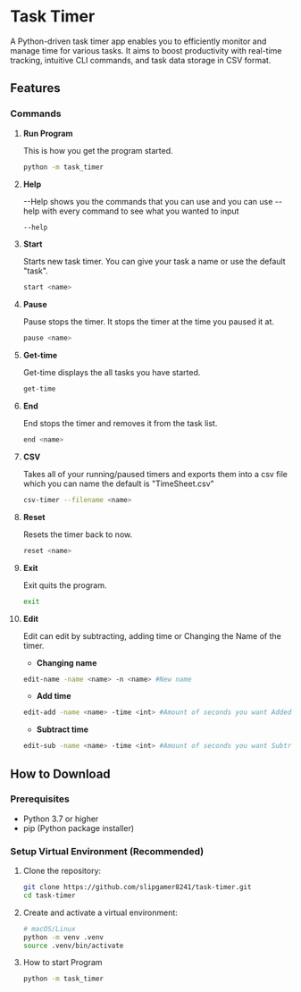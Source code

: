 # Task Timer
A Python-driven task timer app enables you to efficiently monitor and manage time for various tasks. It aims to boost productivity with real-time tracking, intuitive CLI commands, and task data storage in CSV format.
## Features

### **Commands**

1. **Run Program**
    
    This is how you get the program started.
    
    ```bash
    python -m task_timer
    ```
    
2. **Help**
    
    --Help shows you the commands that you can use and you can use --help with every command to see what you wanted to input
    
    ```bash
    --help
    ```
    
3. **Start**
    
    Starts new task timer. You can give your task a name or use the default "task".
    
    ```bash
    start <name>
    ```
    
4. **Pause**
    
    Pause stops the timer. It stops the timer at the time you paused it at.
    
    ```bash
    pause <name>
    ```
    
5. **Get-time**
    
    Get-time displays the all tasks you have started.
    
    ```bash
    get-time
    ```
    
6. **End**
    
    End stops the timer and removes it from the task list.
    
    ```bash
    end <name>
    ```
    
7. **CSV**
    
    Takes all of your running/paused timers and exports them into a csv file which you can name the default is "TimeSheet.csv"
    
    ```bash
    csv-timer --filename <name>
    ```
    
8. **Reset**
    
    Resets the timer back to now.
    
    ```bash
    reset <name>
    ```
    
9. **Exit**
    
    Exit quits the program.
    
    ```bash 
    exit
    ```
    
10. **Edit**
    
    Edit can edit by subtracting, adding time or Changing the Name of the timer.
    
    - **Changing name**
    ```bash 
    edit-name -name <name> -n <name> #New name
    ```
    - **Add time**

    ```bash
    edit-add -name <name> -time <int> #Amount of seconds you want Added
    ```
    - **Subtract time**

    ```bash
    edit-sub -name <name> -time <int> #Amount of seconds you want Subtracting
    ```
## How to Download

### Prerequisites
- Python 3.7 or higher
- pip (Python package installer)

### Setup Virtual Environment (Recommended)
1. Clone the repository:
   ```bash
   git clone https://github.com/slipgamer8241/task-timer.git
   cd task-timer
   ```

2. Create and activate a virtual environment:
   
    ```bash
   # macOS/Linux
   python -m venv .venv
   source .venv/bin/activate
    ```

3.  How to start Program

    ```bash
    python -m task_timer
    ```

   

